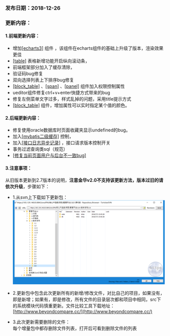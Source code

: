 ### 发布日期：2018-12-26

### 更新内容：

#### 1.前端更新内容：
  * 增加[[echarts3]](/ji-ben-biao-dan-kong-jian/echarts3biao-qian-ff08-tu-biao-ff09-3010-2-7.md)
组件
，该组件在echarts组件的基础上升级了版本，渲染效果更佳
  * [[table]](/ji-ben-biao-dan-kong-jian/tablebiao-qian-3010-zhu-3011.md)
表格新增功能开启纵向滚动条，
  * 前端框架部分加入了缓存清除，
  * 验证码bug修复
  * 双向选择列表上下排序bug修复
  * [[block_table]](/ji-ben-biao-dan-kong-jian/blocktable.md)
、[[span]](/ji-ben-biao-dan-kong-jian/spanbiao-qian.md)
、[[panel]](/ji-ben-biao-dan-kong-jian/panelbiao-qian.md)
组件加入权限控制属性
  * ueditor组件修复ctrl+v+enter快捷方式带来的bug
  * 修复左侧菜单文字过多，样式乱掉的问题，采用title提示方式
  * [[block_table]](/ji-ben-biao-dan-kong-jian/blocktable.md)
组件，增加属性可以实时指定某个值的颜色。


#### 2.后端更新内容：
  * 修复使用oracle数据库时页面收藏夹显示undefined的bug。
  * 加入[[mybatis二级缓存]](/kuang-jia-she-zhi/er-ji-huan-cun-kong-zhi.md)
控制，
  * 加入[[接口日志异步记录]](/kuang-jia-she-zhi/httpjie-kou-fu-wu-shi-yong-pei-zhi.md)
，接口请求版本控制开关
  * 事务过滤查询类sql（规范）
  * [[修复当前页面用户与后台不一致bug]](/zhu-yi-shi-xiang.md)




#### 3.注意事项：
 从旧版本更新到2.7版本的说明，**注意金华v2.0不支持该更新方法，版本过旧的请依次升级**，步骤如下：
* 1.从svn上下载如下更新包：  
![](/assets/V2.6_1.png)
* 2.更新包中包含此次更新所有的新增/修改文件，对比自己的项目，如果没有，即是新增；如果有，即是修改，所有文件的目录层次都和项目中相同，src下的系统模块代码慎重更新。文件比较工具下载地址：[http://www.beyondcompare.cc/](http://www.beyondcompare.cc/)

* 3.此次更新需要删除的文件：  
  每个增量包中都存删除文件列表，打开后可看到删除文件的列表


